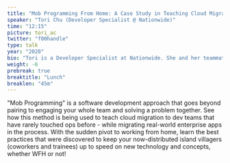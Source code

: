 ```yaml
---
title: "Mob Programming From Home: A Case Study in Teaching Cloud Migration From YOUR Island Getaway"
speaker: "Tori Chu (Developer Specialist @ Nationwide)"
time: "12:15"
picture: tori_ac
twitter: "f00handle"
type: talk
year: "2020"
bio: "Tori is a Developer Specialist at Nationwide. She and her teammates coach development teams as they begin their DevOps journey to cloud offerings. Other interests include: dance, sci fi, Overwatch, FFXIV. She also made the #DIDevOps conference swag and an elaborate boba stand in Animal Crossing."
weight: -6
prebreak: true
breaktitle: "Lunch"
breaklen: "45m"
---
```


"Mob Programming" is a software development approach that goes beyond pairing to engaging your whole team and solving a problem together. See how this method is being used to teach cloud migration to dev teams that have rarely touched ops before - while migrating real-world enterprise apps in the process. With the sudden pivot to working from home, learn the best practices that were discovered to keep your now-distributed island villagers (coworkers and trainees) up to speed on new technology and concepts, whether WFH or not!
